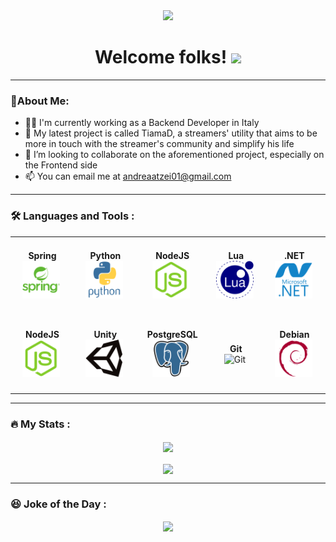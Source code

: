 <div id="header" align="center">
  <img src="https://media4.giphy.com/media/USV0ym3bVWQJJmNu3N/giphy.gif?cid=ecf05e47wcjbdfm78bntuj58ter0mjdf7a365uozuqqk5lzv&rid=giphy.gif&ct=g" width="200"/>

  <h1>
    Welcome folks!
    <img src="https://media.giphy.com/media/hvRJCLFzcasrR4ia7z/giphy.gif" width="30px"/>
  </h1>
</div>

---

### 🕺About Me:

- 👨‍💻 I'm currently working as a Backend Developer in Italy
- 🔭 My latest project is called TiamaD, a streamers' utility that aims to be more in touch with the streamer's community and simplify his life
- 👯 I’m looking to collaborate on the aforementioned project, especially on the Frontend side
- 📫 You can email me at andreaatzei01@gmail.com

---

### :hammer_and_wrench: Languages and Tools :
<table width="320px" align="center">
    <tbody>
        <tr valign="top">
            <td width="120px" height="120px" align="center" valign="middle">
            <span><strong>Spring</strong></span><br>
  <img src="https://github.com/devicons/devicon/blob/master/icons/spring/spring-original-wordmark.svg" title="Spring" alt="Spring" width="60" height="60"/>&nbsp;
            </td>
            <td width="120px" height="120px" align="center" valign="middle">
            <span><strong>Python</strong></span><br>
  <img src="https://github.com/devicons/devicon/blob/master/icons/python/python-original-wordmark.svg" title="Python" alt="Python" width="60" height="60"/>&nbsp;
            </td>
            <td width="120px" height="120px" align="center" valign="middle">
            <span><strong>NodeJS</strong></span><br>
  <img src="https://github.com/devicons/devicon/blob/master/icons/nodejs/nodejs-plain.svg" title="NodeJS" alt="NodeJS" width="60" height="60"/>&nbsp;
            </td>
            <td width="120px" height="120px" align="center" valign="middle">
            <span><strong>Lua</strong></span><br>
  <img src="https://github.com/devicons/devicon/blob/master/icons/lua/lua-plain-wordmark.svg" title="Lua" alt="Lua" width="60" height="60"/>&nbsp;
            </td>
            <td width="120px" height="120px" align="center" valign="middle">
            <span><strong>.NET</strong></span><br>
  <img src="https://github.com/devicons/devicon/blob/master/icons/dot-net/dot-net-plain-wordmark.svg" title="CSharp" alt="CSharp" width="60" height="60"/>&nbsp;
            </td>
          <tr valign="top">
            <td width="120px" height="120px" align="center" valign="middle">
            <span><strong>NodeJS</strong></span><br>
  <img src="https://github.com/devicons/devicon/blob/master/icons/nodejs/nodejs-original.svg" title="NodeJS" alt="NodeJS" width="60" height="60"/>&nbsp;
            </td>
            <td width="120px" height="120px" align="center" valign="middle">
            <span><strong>Unity</strong></span><br>
  <img src="https://github.com/devicons/devicon/blob/master/icons/unity/unity-original.svg" title="Unity" alt="Unity" width="60" height="60"/>&nbsp;
            </td>
            <td width="120px" height="120px" align="center" valign="middle">
            <span><strong>PostgreSQL</strong></span><br>
  <img src="https://github.com/devicons/devicon/blob/master/icons/postgresql/postgresql-original.svg" title="PostgreSQL" alt="PostgreSQL" width="60" height="60"/>&nbsp;
            </td>
            <td width="120px" height="120px" align="center" valign="middle">
            <span><strong>Git</strong></span><br>
  <img src="https://cdn.jsdelivr.net/gh/devicons/devicon/icons/git/git-plain.svg" title="Git" alt="Git" width="60" height="60"/>&nbsp;
            </td>
            <td width="120px" height="120px" align="center" valign="middle">
            <span><strong>Debian</strong></span><br>
  <img src="https://github.com/devicons/devicon/blob/master/icons/debian/debian-plain.svg" title="Debian" alt="Debian" width="60" height="60"/>&nbsp;
            </td>
      </tr>
  </tbody>
  </table>
  
</div>

------

### :fire: My Stats :
<div align="center">
  <img align="center" width="50%" src="https://github-readme-streak-stats.herokuapp.com?user=LuciusHeit&theme=dracula&date_format=j%20M%5B%20Y%5D"><br><br>
  <img align="center" width="50%" src="https://github-readme-stats.vercel.app/api/top-langs/?username=LuciusHeit&layout=compact&theme=vision-friendly-dark">
</div>

---

### 😆 Joke of the Day :
<div align="center">
  <img align="center" width="50%" src="https://readme-jokes.vercel.app/api?hideBorder&theme=cobalt&qColor=%23944bcc&aColor=%23bbdb51">
</div>

